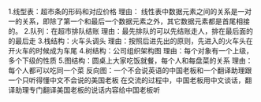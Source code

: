  1.线型表：超市条的形码和对应价格
 理由：
线性表中数据元素之间的关系是一对一的关系，即除了第一个和最后一个数据元素之外，其它数据元素都是首尾相接的。
2.队列：在超市排队结账 
理由：最先排队的可以先结账走人，排在最后面的的最后走
3.栈结构：火车头调头
理由：按照后进先出的原则，先进入的火车头在开火车的时候成为车尾
4.树结构：公司组织架构图
理由：每个对象有一个上级，多个下级的性质
5.图结构：圆桌上大家吃饭就餐，每个人和每盘菜的关系
理由：每个人都可以吃同一个菜
反向图：一个不会说英语的中国老板和一个翻译助理跟一个只听得懂中文不会说的美国老板
在交流的过程中，中国老板用中文谈话，翻译助理专门翻译美国老板的说话内容给中国老板听
